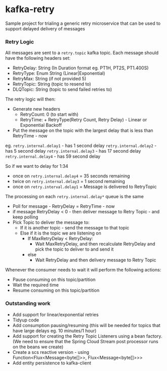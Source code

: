 # kafka-retry
Sample project for trialing a generic retry microservice that can be used
to support delayed delivery of messages

### Retry Logic
All messages are sent to a `retry.topic` kafka topic. Each message should have the following headers set:
- RetryDelay: String (In Duration format eg. PT1H, PT2S, PT1.400S)
- RetryType: Enum String (Linear|Exponential)
- RetryMax: String (if not provided 5)
- RetryTopic: String (topic to resend to)
- DLQTopic: String (topic to send failed retries to)

The retry logic will then:
- Generate new headers
  * RetryCount: 0 (to start with)
  * RetryTime: <message time> + RetryType(Retry Count, Retry Delay) - Linear or Exponential Backoff
- Put the message on the topic with the largest delay that is less than RetryTime - now

eg.
`retry.internal.delay1` - has 1 second delay
`retry.internal.delay2` - has 5 second delay
`retry.internal.delay3` - has 17 second delay
`retry.internal.delay4` - has 59 second delay

So if we want to delay for 1:34
- once on `retry.internal.delay4` = 35 seconds remaining
- twice on `retry.internal.delay3` = 1 second remaining
- once on `retry.interval.delay1` = Message is delivered to RetryTopic

The processing on each `retry.internal.delay*` queue is the same

- Poll for message - RetryDelay = RetryTime - now
- if message RetryDelay < 0  - then deliver message to Retry Topic - and keep polling
- Pick Topic to deliver the message to:
  * If it is another topic - send the message to that topic
  * Else if it is the topic we are listening on
    * If MaxRetryDelay < RetryDelay:
      * Wait MaxRetryDelay, and then recalculate RetryDelay and pick the topic to deliver to and send it
    * else
      * Wait RetryDelay and then delivery message to Retry Topic
    
Whenever the consumer needs to wait it will perform the following actions:
* Pause consuming on this topic/partition
* Wait the required time
* Resume consuming on this topic/partition

### Outstanding work
* Add support for linear/exponential retries
* Tidyup code
* Add consumption pausing/resuming (this will be needed for topics that have large delays eg. 10 minutes/1 hour)
* Add support for creating the Retry Topic Listeners using a bean factory. (We need to ensure that the Spring Cloud
  Stream post processor runs on the beans we create)
* Create a scs reactive version - using Function<Flux<Message<byte[]>>, Flux<Message<byte[]>>>
* Add entity persistence to kafka-client